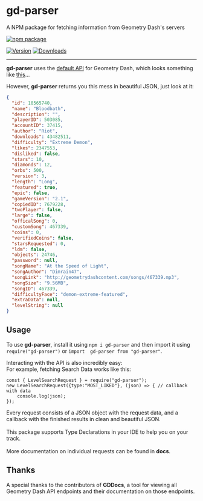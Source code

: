 # gd-parser
A NPM package for fetching information from Geometry Dash's servers


[![npm package](https://nodei.co/npm/gd-parser.png?downloads=true&downloadRank=true&stars=true)](https://nodei.co/npm/gd-parser/)
<p>
<a href="https://www.npmjs.com/package/gd-parser"><img src="https://img.shields.io/npm/v/gd-parser.svg" 
alt="Version"></a>
<a href="https://www.npmjs.com/package/gd-parser"><img src="https://img.shields.io/npm/dt/gd-parser.svg" alt="Downloads"></a>
</p>

---

**gd-parser** uses the [default API](https://boomlings.com/database/) for Geometry Dash, which looks something like 
[this](https://i.imgur.com/IyNwtqz.png)...

However, **gd-parser** returns you this mess in beautiful JSON, just look at it:
```JSON
{
  "id": 10565740,
  "name": "Bloodbath",
  "description": "",
  "playerID": 503085,
  "accountID": 37415,
  "author": "Riot",
  "downloads": 43482511,
  "difficulty": "Extreme Demon",
  "likes": 2347553,
  "disliked": false,
  "stars": 10,
  "diamonds": 12,
  "orbs": 500,
  "version": 3,
  "length": "Long",
  "featured": true,
  "epic": false,
  "gameVersion": "2.1",
  "copiedID": 7679228,
  "twoPlayer": false,
  "large": false,
  "officalSong": 0,
  "customSong": 467339,
  "coins": 0,
  "verifiedCoins": false,
  "starsRequested": 0,
  "ldm": false,
  "objects": 24746,
  "password": null,
  "songName": "At the Speed of Light",
  "songAuthor": "Dimrain47",
  "songLink": "http://geometrydashcontent.com/songs/467339.mp3",
  "songSize": "9.56MB",
  "songID": 467339,
  "difficultyFace": "demon-extreme-featured",
  "extraData": null,
  "levelString": null
}
```
## Usage
To use **gd-parser**, install it using `npm i gd-parser` and then import it using `require("gd-parser")` or `import 
gd-parser from "gd-parser"`.

Interacting with the API is also incredibly easy:
<br>
For example, fetching Search Data works like this:
```JS
const { LevelSearchRequest } = require("gd-parser");
new LevelSearchRequest({type:"MOST_LIKED"}, (json) => { // callback with data
    console.log(json);
});
```

Every request consists of a JSON object with the request data, and a callback with the finished results in clean and 
beautiful JSON.<br>
<br> This package supports Type Declarations in your IDE to help you on your track.
<br><br>More documentation on individual requests can be found in **docs**.

## Thanks
A special thanks to the contributors of **GDDocs**, a tool for viewing all Geometry Dash API endpoints and their 
documentation on those endpoints.
